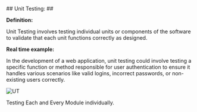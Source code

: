 #﻿# Unit Testing: ##

**Definition:** 

Unit Testing involves testing individual units or components of the software to validate that each unit functions correctly as designed.

**Real time example:**

In the development of a web application, unit testing could involve testing a specific function or method responsible for user authentication to ensure it handles various scenarios like valid logins, incorrect passwords, or non-existing users correctly.



![UT](https://github.com/manoja13702/Manual-Testing-./assets/142867318/dda85b11-ecb8-466e-8831-a5642066538f">)

Testing Each and Every Module individually.
